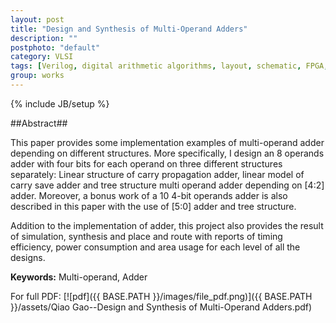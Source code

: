 ```yaml
---
layout: post
title: "Design and Synthesis of Multi-Operand Adders"
description: ""
postphoto: "default"
category: VLSI
tags: [Verilog, digital arithmetic algorithms, layout, schematic, FPGA, Spice]
group: works
---
```

{% include JB/setup %}

##Abstract##

This paper provides some implementation examples  of multi-operand adder depending on different structures. More specifically, I design an 8 operands adder with four bits for each operand on three different structures separately: Linear structure of carry propagation adder, linear model of carry save adder and tree structure multi operand adder depending on [4:2] adder. Moreover, a bonus work of a 10 4-bit operands adder is also described in this paper with the use of [5:0] adder and tree structure.  

Addition to the implementation of adder, this project also provides the result of simulation, synthesis and place and route with reports of timing efficiency, power consumption and area usage for each level of all the designs. 

**Keywords:** Multi-operand, Adder 

For full PDF: [![pdf]({{ BASE.PATH }}/images/file_pdf.png)]({{ BASE.PATH }}/assets/Qiao Gao--Design and Synthesis of Multi-Operand Adders.pdf)
